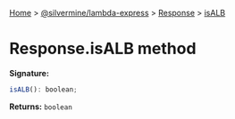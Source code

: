 [Home](./index) &gt; [@silvermine/lambda-express](./lambda-express.md) &gt; [Response](./lambda-express.response.md) &gt; [isALB](./lambda-express.response.isalb.md)

# Response.isALB method


**Signature:**
```javascript
isALB(): boolean;
```
**Returns:** `boolean`

